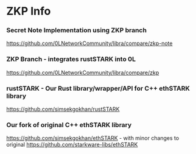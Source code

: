 # ZKP Info

### Secret Note Implementation using ZKP branch
https://github.com/0LNetworkCommunity/libra/compare/zkp-note

### ZKP Branch - integrates rustSTARK into 0L
https://github.com/0LNetworkCommunity/libra/compare/zkp

### rustSTARK - Our Rust library/wrapper/API for C++ ethSTARK library
https://github.com/simsekgokhan/rustSTARK

### Our fork of original C++ ethSTARK library
https://github.com/simsekgokhan/ethSTARK - with minor changes to original https://github.com/starkware-libs/ethSTARK
